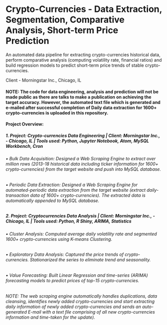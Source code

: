 # Crypto-Currencies - Data Extraction, Segmentation, Comparative Analysis, Short-term Price Prediction
An automated data pipeline for extracting crypto-currencies historical data, perform comparative analysis (computing volatility rate, financial ratios) and build regression models to predict short-term price trends of stable crypto-currencies.

Client - Morningstar Inc., Chicago, IL

#### NOTE: The code for data engineering, analysis and prediction will not be made public as there are talks to make a publication on achieving the target accuracy. However, the automated text file which is generated and e-mailed after successful completion of Daily data extraction for 1600+ crypto-currencies is uploaded in this repository.


#### Project Overview:

##### 1.	Project: Crypto-currencies Data Engineering | Client: Morningstar Inc., - Chicago, IL | Tools used: Python, Jupyter Notebook, Atom, MySQL Workbench, Cron
###### •	Bulk Data Acquisition: Designed a Web Scraping Engine to extract over million rows (2013-18 historical data including ticker information for 1600+ crypto-currencies) from the target website and push into MySQL database. 
###### •	Periodic Data Extraction: Designed a Web Scraping Engine for automated-periodic data extraction from the target website (extract daily-transaction data of 1600+ crypto-currencies). The extracted data is automatically appended to MySQL database. 

##### 2.	Project: Cryptocurrencies Data Analysis | Client: Morningstar Inc., - Chicago, IL | Tools used: Python, R Shiny, ARIMA, Statistics
###### •	Cluster Analysis: Computed average daily volatility rate and segmented 1600+ crypto-currencies using K-means Clustering.
###### •	Exploratory Data Analysis: Captured the price trends of crypto-currencies. Stationarized the series to eliminate trend and seasonality.
###### •	Value Forecasting: Built Linear Regression and time-series (ARIMA) forecasting models to predict prices of top-15 crypto-currencies.


###### NOTE: The web scraping engine automatically handles duplications, data cleansing, identifies newly added crypto-currencies and start extracting daily information of newly added crypto-currencies and sends an auto-generated E-mail with a text file comprising of all new crypto-currencies information and time-taken for the update).
